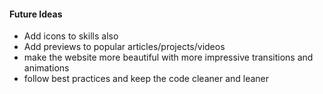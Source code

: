 #### Future Ideas

- Add icons to skills also
- Add previews to popular articles/projects/videos
- make the website more beautiful with more impressive transitions and animations
- follow best practices and keep the code cleaner and leaner
